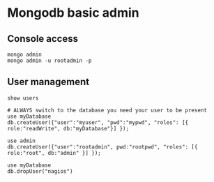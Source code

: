 # Mongodb basic admin

## Console access

    mongo admin
    mongo admin -u rootadmin -p

## User management

    show users

    # ALWAYS switch to the database you need your user to be present
    use myDatabase
    db.createUser({"user":"myuser", "pwd":"mypwd", "roles": [{ role:"readWrite", db:"myDatabase"}] });

    use admin
    db.createUser({"user":"rootadmin", pwd:"rootpwd", "roles": [{ role:"root", db:"admin" }] });

    use myDatabase
    db.dropUser("nagios")

